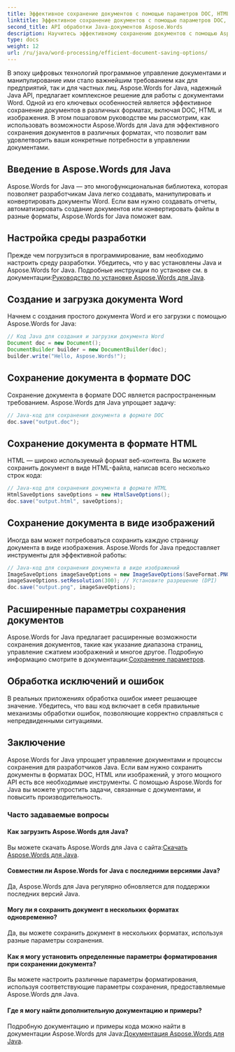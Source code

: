 ```yaml
---
title: Эффективное сохранение документов с помощью параметров DOC, HTML и изображений.
linktitle: Эффективное сохранение документов с помощью параметров DOC, HTML и изображений.
second_title: API обработки Java-документов Aspose.Words
description: Научитесь эффективному сохранению документов с помощью Aspose.Words для Java. В этом пошаговом руководстве рассматриваются параметры DOC, HTML и изображений, что расширяет ваши навыки управления документами.
type: docs
weight: 12
url: /ru/java/word-processing/efficient-document-saving-options/
---
```

В эпоху цифровых технологий программное управление документами и манипулирование ими стало важнейшим требованием как для предприятий, так и для частных лиц. Aspose.Words for Java, надежный Java API, предлагает комплексное решение для работы с документами Word. Одной из его ключевых особенностей является эффективное сохранение документов в различных форматах, включая DOC, HTML и изображения. В этом пошаговом руководстве мы рассмотрим, как использовать возможности Aspose.Words для Java для эффективного сохранения документов в различных форматах, что позволит вам удовлетворить ваши конкретные потребности в управлении документами.


## Введение в Aspose.Words для Java

Aspose.Words for Java — это многофункциональная библиотека, которая позволяет разработчикам Java легко создавать, манипулировать и конвертировать документы Word. Если вам нужно создавать отчеты, автоматизировать создание документов или конвертировать файлы в разные форматы, Aspose.Words for Java поможет вам.

## Настройка среды разработки

Прежде чем погрузиться в программирование, вам необходимо настроить среду разработки. Убедитесь, что у вас установлены Java и Aspose.Words for Java. Подробные инструкции по установке см. в документации:[Руководство по установке Aspose.Words для Java](https://releases.aspose.com/words/java/).

## Создание и загрузка документа Word

Начнем с создания простого документа Word и его загрузки с помощью Aspose.Words for Java:

```java
// Код Java для создания и загрузки документа Word
Document doc = new Document();
DocumentBuilder builder = new DocumentBuilder(doc);
builder.write("Hello, Aspose.Words!");
```

## Сохранение документа в формате DOC

Сохранение документа в формате DOC является распространенным требованием. Aspose.Words для Java упрощает задачу:

```java
// Java-код для сохранения документа в формате DOC
doc.save("output.doc");
```

## Сохранение документа в формате HTML

HTML — широко используемый формат веб-контента. Вы можете сохранить документ в виде HTML-файла, написав всего несколько строк кода:

```java
// Java-код для сохранения документа в формате HTML
HtmlSaveOptions saveOptions = new HtmlSaveOptions();
doc.save("output.html", saveOptions);
```

## Сохранение документа в виде изображений

Иногда вам может потребоваться сохранить каждую страницу документа в виде изображения. Aspose.Words for Java предоставляет инструменты для эффективной работы:

```java
// Java-код для сохранения документа в виде изображений
ImageSaveOptions imageSaveOptions = new ImageSaveOptions(SaveFormat.PNG);
imageSaveOptions.setResolution(300); // Установите разрешение (DPI)
doc.save("output.png", imageSaveOptions);
```

## Расширенные параметры сохранения документов

 Aspose.Words for Java предлагает расширенные возможности сохранения документов, такие как указание диапазона страниц, управление сжатием изображений и многое другое. Подробную информацию смотрите в документации:[Сохранение параметров](https://reference.aspose.com/words/java/com.aspose.words/saveoptions/).

## Обработка исключений и ошибок

В реальных приложениях обработка ошибок имеет решающее значение. Убедитесь, что ваш код включает в себя правильные механизмы обработки ошибок, позволяющие корректно справляться с непредвиденными ситуациями.

## Заключение

Aspose.Words for Java упрощает управление документами и процессы сохранения для разработчиков Java. Если вам нужно сохранить документы в форматах DOC, HTML или изображений, у этого мощного API есть все необходимые инструменты. С помощью Aspose.Words for Java вы можете упростить задачи, связанные с документами, и повысить производительность.

### Часто задаваемые вопросы

#### Как загрузить Aspose.Words для Java?

 Вы можете скачать Aspose.Words для Java с сайта:[Скачать Aspose.Words для Java](https://releases.aspose.com/words/java/).

#### Совместим ли Aspose.Words for Java с последними версиями Java?

Да, Aspose.Words для Java регулярно обновляется для поддержки последних версий Java.

#### Могу ли я сохранить документ в нескольких форматах одновременно?

Да, вы можете сохранить документ в нескольких форматах, используя разные параметры сохранения.

#### Как я могу установить определенные параметры форматирования при сохранении документа?

Вы можете настроить различные параметры форматирования, используя соответствующие параметры сохранения, предоставляемые Aspose.Words для Java.

#### Где я могу найти дополнительную документацию и примеры?

 Подробную документацию и примеры кода можно найти в документации Aspose.Words для Java:[Документация Aspose.Words для Java](https://reference.aspose.com/words/java/).
